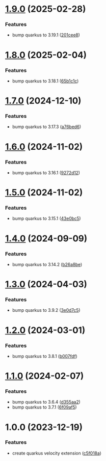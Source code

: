 # [1.9.0](https://github.com/CycriLabs/quarkus-velocity/compare/1.8.0...1.9.0) (2025-02-28)


### Features

* bump quarkus to 3.19.1 ([201cee8](https://github.com/CycriLabs/quarkus-velocity/commit/201cee8d8dc4f7e57c3ec3b94765a955426c0e98))

# [1.8.0](https://github.com/CycriLabs/quarkus-velocity/compare/1.7.0...1.8.0) (2025-02-04)


### Features

* bump quarkus to 3.18.1 ([65b1c1c](https://github.com/CycriLabs/quarkus-velocity/commit/65b1c1c5e35ff3dca551b93e775145b970fd9fcc))

# [1.7.0](https://github.com/CycriLabs/quarkus-velocity/compare/1.6.0...1.7.0) (2024-12-10)


### Features

* bump quarkus to 3.17.3 ([a76bed6](https://github.com/CycriLabs/quarkus-velocity/commit/a76bed607ef34da04c1fcd1793dcca0740130a5e))

# [1.6.0](https://github.com/CycriLabs/quarkus-velocity/compare/1.5.0...1.6.0) (2024-11-02)


### Features

* bump quarkus to 3.16.1 ([9272d12](https://github.com/CycriLabs/quarkus-velocity/commit/9272d12a66ffd22190613e5337000618536ee2cf))

# [1.5.0](https://github.com/CycriLabs/quarkus-velocity/compare/1.4.0...1.5.0) (2024-11-02)


### Features

* bump quarkus to 3.15.1 ([43e0bc5](https://github.com/CycriLabs/quarkus-velocity/commit/43e0bc59d966dd5201d11f30ae2a8fec854c0b87))

# [1.4.0](https://github.com/CycriLabs/quarkus-velocity/compare/1.3.0...1.4.0) (2024-09-09)


### Features

* bump quarkus to 3.14.2 ([b26a8be](https://github.com/CycriLabs/quarkus-velocity/commit/b26a8beea5f629324bbf239a7e628d9a999a86d7))

# [1.3.0](https://github.com/CycriLabs/quarkus-velocity/compare/1.2.0...1.3.0) (2024-04-03)


### Features

* bump quarkus to 3.9.2 ([3e0d7c5](https://github.com/CycriLabs/quarkus-velocity/commit/3e0d7c541436eb93d2071b16ca970d51fc0d69ce))

# [1.2.0](https://github.com/CycriLabs/quarkus-velocity/compare/1.1.0...1.2.0) (2024-03-01)


### Features

* bump quarkus to 3.8.1 ([b007fdf](https://github.com/CycriLabs/quarkus-velocity/commit/b007fdf26d38a12650974e9043577ecf4964bb4a))

# [1.1.0](https://github.com/CycriLabs/quarkus-velocity/compare/1.0.0...1.1.0) (2024-02-07)


### Features

* bump quarkus to 3.6.4 ([d355aa2](https://github.com/CycriLabs/quarkus-velocity/commit/d355aa2519dfa6467ec3ded1a21c47c3c9b5e5d0))
* bump quarkus to 3.7.1 ([6f09af5](https://github.com/CycriLabs/quarkus-velocity/commit/6f09af58bb54838aa376503ff3751bb58f6c62d5))

# 1.0.0 (2023-12-19)


### Features

* create quarkus velocity extension ([c5f018a](https://github.com/CycriLabs/quarkus-velocity/commit/c5f018ab6eec29909bff41a0581bd0b46f4c59fe))
